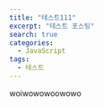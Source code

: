 ```yaml
---
title: "테스트111"
excerpt: "테스트 포스팅"
search: true
categories: 
  - JavaScript
tags: 
  - 테스트
---
```


woiwowowoowowo